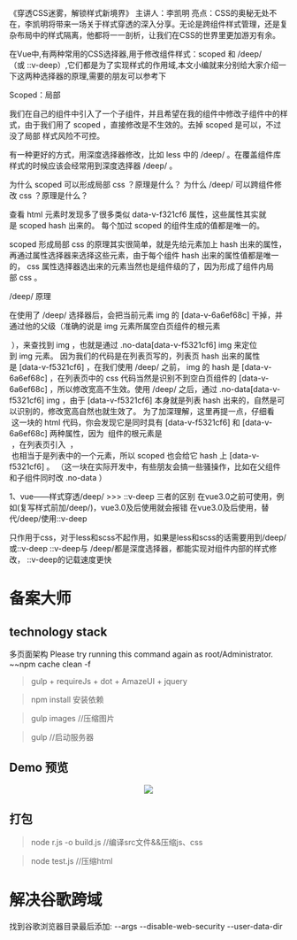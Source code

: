 《穿透CSS迷雾，解锁样式新境界》 主讲人：李凯明 亮点：CSS的奥秘无处不在，李凯明将带来一场关于样式穿透的深入分享。无论是跨组件样式管理，还是复杂布局中的样式隔离，他都将一一剖析，让我们在CSS的世界里更加游刃有余。

在Vue中,有两种常用的CSS选择器,用于修改组件样式：scoped 和 /deep/（或 ::v-deep）,它们都是为了实现样式的作用域,本文小编就来分别给大家介绍一下这两种选择器的原理,需要的朋友可以参考下

Scoped：局部

我们在自己的组件中引入了一个子组件，并且希望在我的组件中修改子组件中的样式，由于我们用了 scoped ，直接修改是不生效的。去掉 scoped 是可以，不过没了局部 样式风险不可控。

有一种更好的方式，用深度选择器修改，比如 less 中的 /deep/ 。在覆盖组件库样式的时候应该会经常用到深度选择器 /deep/ 。


为什么 scoped 可以形成局部 css ？原理是什么？
为什么 /deep/ 可以跨组件修改 css ？原理是什么？


查看 html 元素时发现多了很多类似 data-v-f321cf6 属性，这些属性其实就是 scoped hash 出来的。
每个加过 scoped 的组件生成的值都是唯一的。

scoped 形成局部 css 的原理其实很简单，就是先给元素加上 hash 出来的属性，再通过属性选择器来选择这些元素，由于每个组件 hash 出来的属性值都是唯一的， css 属性选择器选出来的元素当然也是组件级的了，因为形成了组件内局部 css 。


/deep/ 原理

在使用了 /deep/ 选择器后，会把当前元素 img 的 [data-v-6a6ef68c] 干掉，并通过他的父级（准确的说是 img 元素所属空白页组件的根元素 <div ></div> ），来查找到 img ，也就是通过 .no-data[data-v-f5321cf6] img 来定位到 img 元素。
因为我们的代码是在列表页写的，列表页 hash 出来的属性是 [data-v-f5321cf6] ，在我们使用 /deep/ 之前， img 的 hash 是 [data-v-6a6ef68c] ，在列表页中的 css 代码当然是识别不到空白页组件的 [data-v-6a6ef68c] ，所以修改宽高不生效。使用 /deep/ 之后，通过 .no-data[data-v-f5321cf6] img ，由于 [data-v-f5321cf6] 本身就是列表 hash 出来的，自然是可以识别的，修改宽高自然也就生效了。
为了加深理解，这里再提一点，仔细看 <div ></div> 这一块的 html 代码，你会发现它是同时具有 [data-v-f5321cf6] 和 [data-v-6a6ef68c] 两种属性，因为 <no-data> 组件的根元素是 <div ></div> ，在列表页引入 <no-data> ， <div ></div> 也相当于是列表中的一个元素，所以 scoped 也会给它 hash 上 [data-v-f5321cf6] 。 （这一块在实际开发中，有些朋友会搞一些骚操作，比如在父组件和子组件同时改 .no-data ）

1、vue——样式穿透/deep/ >>> ::v-deep 三者的区别
在vue3.0之前可使用，例如(复写样式前加/deep/)，vue3.0及后使用就会报错
在vue3.0及后使用，替代/deep/使用::v-deep
>>>
只作用于css，对于less和scss不起作用，如果是less和scss的话需要用到/deep/或::v-deep
::v-deep与 /deep/都是深度选择器，都能实现对组件内部的样式修改， ::v-deep的记载速度更快



# 备案大师
## technology stack
多页面架构
Please try running this command again as root/Administrator.  ~~npm cache clean -f

> gulp + requireJs + dot + AmazeUI + jquery

> npm install 安装依赖

>gulp images //压缩图片

>gulp //启动服务器

## Demo 预览
<p align="center"><img src="http://sdx.hefupb.com/img/Animation.gif"/></p>

## 打包
>node r.js -o build.js //编译src文件&&压缩js、css

>node test.js //压缩html

# 解决谷歌跨域
找到谷歌浏览器目录最后添加:
  --args   --disable-web-security   --user-data-dir


